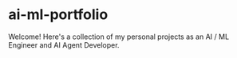# ai-ml-portfolio
Welcome! Here's a collection of my personal projects as an AI / ML Engineer and AI Agent Developer. 
